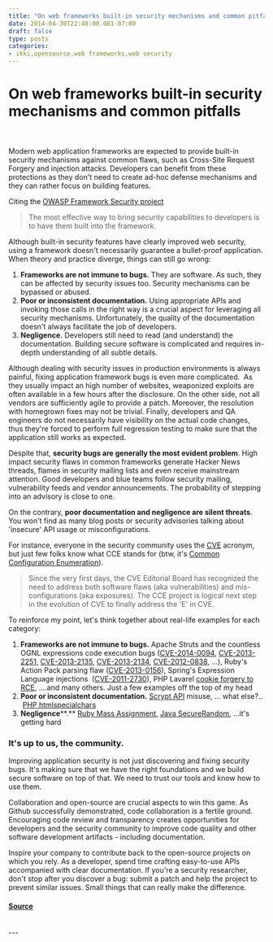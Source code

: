 ```yaml
---
title: "On web frameworks built-in security mechanisms and common pitfalls"
date: 2014-04-30T22:48:00.001-07:00
draft: false
type: posts
categories: 
- ikki,opensource,web frameworks,web security
---
```

# On web frameworks built-in security mechanisms and common pitfalls

<br/>

<br/>
Modern web application frameworks are expected to provide built-in security mechanisms against common flaws, such as Cross-Site Request Forgery and injection attacks. Developers can benefit from these protections as they don't need to create ad-hoc defense mechanisms and they can rather focus on building features.

  
Citing the [OWASP Framework Security project](https://www.owasp.org/index.php/OWASP_Framework_Security_Project#tab=Main)  

> The most effective way to bring security capabilities to developers is to have them built into the framework.

  

Although built-in security features have clearly improved web security, using a framework doesn't necessarily guarantee a bullet-proof application. When theory and practice diverge, things can still go wrong:

1.  **Frameworks are not immune to bugs.** They are software. As such, they can be affected by security issues too. Security mechanisms can be bypassed or abused. 
2.  **Poor or inconsistent documentation.** Using appropriate APIs and invoking those calls in the right way is a crucial aspect for leveraging all security mechanisms. Unfortunately, the quality of the documentation doesn't always facilitate the job of developers. 
3.  **Negligence.** Developers still need to read (and understand) the documentation. Building secure software is complicated and requires in-depth understanding of all subtle details.

Although dealing with security issues in production environments is always painful, fixing application framework bugs is even more complicated.  As they usually impact an high number of websites, weaponized exploits are often available in a few hours after the disclosure. On the other side, not all vendors are sufficiently agile to provide a patch. Moreover, the resolution with homegrown fixes may not be trivial. Finally, developers and QA engineers do not necessarily have visibility on the actual code changes, thus they're forced to perform full regression testing to make sure that the application still works as expected.

  

Despite that, **security bugs are generally the most evident problem**. High impact security flaws in common frameworks generate Hacker News threads, flames in security mailing lists and even receive mainstream attention. Good developers and blue teams follow security mailing, vulnerability feeds and vendor announcements. The probability of stepping into an advisory is close to one.

  

On the contrary, **poor documentation and negligence are silent threats**. You won't find as many blog posts or security advisories talking about 'insecure' API usage or misconfigurations.

For instance, everyone in the security community uses the [CVE](http://cve.mitre.org/) acronym, but just few folks know what CCE stands for (btw, it's [Common Configuration Enumeration](https://cve.mitre.org/data/board/archives/2006-08/msg00000.html)).

  

> Since the very first days, the CVE Editorial Board has recognized the need to address both software flaws (aka vulnerabilities) and mis-configurations (aka exposures). The CCE project is logical next step in the evolution of CVE to finally address the 'E' in CVE.

  
To reinforce my point, let's think together about real-life examples for each category:  

1.  **Frameworks are not immune to bugs.** Apache Struts and the countless OGNL expressions code execution bugs ([CVE-2014-0094](http://www.cvedetails.com/cve/CVE-2014-0094/), [CVE-2013-2251](http://www.cvedetails.com/cve/CVE-2013-2251/), [CVE-2013-2135](http://www.cvedetails.com/cve/CVE-2013-2135/), [CVE-2013-2134](http://www.cvedetails.com/cve/CVE-2013-2134/), [CVE-2012-0838](http://www.cvedetails.com/cve/CVE-2012-0838/), ...), Ruby's Action Pack parsing flaw ([CVE-2013-0156](http://www.cvedetails.com/cve/CVE-2013-0156/)), Spring's Expression Language injections  ([CVE-2011-2730](http://www.cvedetails.com/cve/CVE-2011-2730/)), PHP Lavarel [cookie forgery to RCE](https://labs.mwrinfosecurity.com/blog/2014/04/11/laravel-cookie-forgery-decryption-and-rce/), ....and many others. Just a few examples off the top of my head
2.  **Poor or inconsistent documentation.** [Scrypt API](http://vnhacker.blogspot.com/2014/04/fairy-tales-in-password-hashing-with.html) misuse, ... what else?..  [PHP htmlspecialchars](http://docs.php.net/manual/en/function.htmlspecialchars.php)
3.  **Negligence****.** [Ruby Mass Assignment](http://code.tutsplus.com/tutorials/mass-assignment-rails-and-you--net-31695), [Java SecureRandom](http://www.cigital.com/justice-league-blog/2009/08/14/proper-use-of-javas-securerandom/), ...it's getting hard

  

### It's up to us, the community.

Improving application security is not just discovering and fixing security bugs. It's making sure that we have the right foundations and we build secure software on top of that. We need to trust our tools and know how to use them.

  

Collaboration and open-source are crucial aspects to win this game. As Github successfully demonstrated, code collaboration is a fertile ground. Encouraging code review and transparency creates opportunities for developers and the security community to improve code quality and other software development artifacts - including documentation.

  

Inspire your company to contribute back to the open-source projects on which you rely. As a developer, spend time crafting easy-to-use APIs accompanied with clear documentation. If you're a security researcher, don't stop after you discover a bug: submit a patch and help the project to prevent similar issues. Small things that can really make the difference.

#### [Source](http://blog.nibblesec.org/feeds/7826134053376974790/comments/default)

<br/>
---
